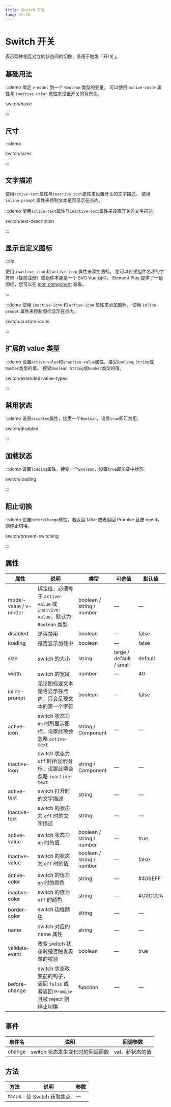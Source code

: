 ```yaml
---
title: Switch 开关
lang: zh-CN
---
```


# Switch 开关

表示两种相互对立的状态间的切换，多用于触发「开/关」。

## 基础用法

:::demo 绑定 `v-model` 到一个 `Boolean` 类型的变量。 可以使用 `active-color` 属性与 `inactive-color` 属性来设置开关的背景色。

switch/basic

:::

## 尺寸

:::demo

switch/sizes

:::

## 文字描述

使用`active-text`属性与`inactive-text`属性来设置开关的文字描述。 使用 `inline-prompt` 属性来控制文本是否显示在点内。

:::demo 使用`active-text`属性与`inactive-text`属性来设置开关的文字描述。

switch/text-description

:::

## 显示自定义图标

:::tip

使用 `inactive-icon` 和 `active-icon` 属性来添加图标。 您可以传递组件名称的字符串（提前注册）或组件本身是一个 SVG Vue 组件。 Element Plus 提供了一组图标，您可以在 [icon component](/zh-CN/component/icon) 查看。

:::

:::demo 使用 `inactive-icon` 和 `active-icon` 属性来添加图标。 使用 `inline-prompt` 属性来控制图标显示在点内。

switch/custom-icons

:::

## 扩展的 value 类型

:::demo 设置`active-value`和`inactive-value`属性，接受`Boolean`, `String`或`Number`类型的值。 接受`Boolean`, `String`或`Number`类型的值。

switch/extended-value-types

:::

## 禁用状态

:::demo 设置`disabled`属性，接受一个`Boolean`，设置`true`即可禁用。

switch/disabled

:::

## 加载状态

:::demo 设置`loading`属性，接受一个`Boolean`，设置`true`即加载中状态。

switch/loading

:::

## 阻止切换

:::demo 设置`beforeChange`属性，若返回 false 或者返回 Promise 且被 reject，则停止切换。

switch/prevent-switching

:::

## 属性

| 属性                  | 说明                                                                             | 类型                      | 可选值                  | 默认值  |
| --------------------- | -------------------------------------------------------------------------------- | ------------------------- | ----------------------- | ------- |
| model-value / v-model | 绑定值，必须等于 `active-value` 或 `inactive-value`，默认为 `Boolean` 类型       | boolean / string / number | —                       | —       |
| disabled              | 是否禁用                                                                         | boolean                   | —                       | false   |
| loading               | 是否显示加载中                                                                   | boolean                   | —                       | false   |
| size                  | switch 的大小                                                                    | string                    | large / default / small | default |
| width                 | switch 的宽度                                                                    | number                    | —                       | 40      |
| inline-prompt         | 无论图标或文本是否显示在点内，只会呈现文本的第一个字符                           | boolean                   | —                       | false   |
| active-icon           | switch 状态为 `on` 时所显示图标，设置此项会忽略 `active-text`                    | string / Component        | —                       | —       |
| inactive-icon         | switch 状态为 `off` 时所显示图标，设置此项会忽略 `inactive-text`                 | string / Component        | —                       | —       |
| active-text           | switch 打开时的文字描述                                                          | string                    | —                       | —       |
| inactive-text         | switch 的状态为 `off` 时的文字描述                                               | string                    | —                       | —       |
| active-value          | switch 状态为 `on` 时的值                                                        | boolean / string / number | —                       | true    |
| inactive-value        | switch 的状态为 `off` 时的值                                                     | boolean / string / number | —                       | false   |
| active-color          | switch 的值为 `on` 时的颜色                                                      | string                    | —                       | #409EFF |
| inactive-color        | switch 的值为 `off` 的颜色                                                       | string                    | —                       | #C0CCDA |
| border-color          | switch 边框颜色                                                                  | string                    | —                       | —       |
| name                  | switch 对应的 name 属性                                                          | string                    | —                       | —       |
| validate-event        | 改变 switch 状态时是否触发表单的校验                                             | boolean                   | —                       | true    |
| before-change         | switch 状态改变前的钩子， 返回 `false` 或者返回 `Promise` 且被 reject 则停止切换 | function                  | —                       | —       |

## 事件

| 事件名 | 说明                            | 回调参数        |
| ------ | ------------------------------- | --------------- |
| change | switch 状态发生变化时的回调函数 | val，新状态的值 |

## 方法

| 方法  | 说明               | 参数 |
| ----- | ------------------ | ---- |
| focus | 使 Switch 获取焦点 | —    |
